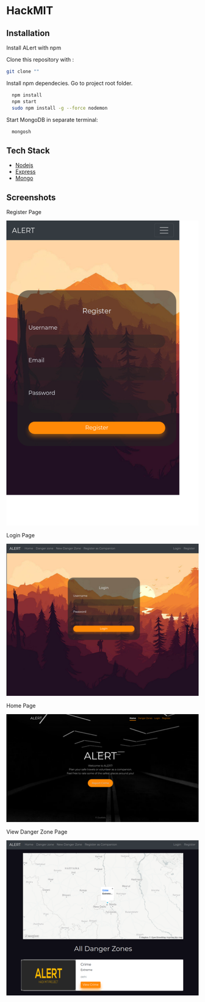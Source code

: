 # HackMIT
 
## Installation

Install ALert with npm

Clone this repository with :
```bash
git clone ""
```

Install npm dependecies. Go to project root folder.

```bash
  npm install
  npm start
  sudo npm install -g --force nodemon
```

Start MongoDB in separate terminal:
```bash
  mongosh
```

## Tech Stack

- [Nodejs](https://nodejs.org/en/)
- [Express](https://expressjs.com/)
- [Mongo](https://www.mongodb.com/)

## Screenshots

Register Page

![App Screenshot](assets/Register.png)

Login Page

![App Screenshot](assets/Login.png)

Home Page

![App Screenshot](assets/HomePage.png)

View Danger Zone Page

![App Screenshot](assets/ViewDangerZones.png)

